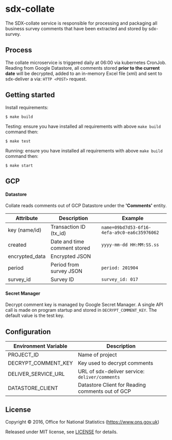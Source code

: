 # sdx-collate

The SDX-collate service is responsible for processing and packaging all business survey comments that have been
extracted and stored by sdx-survey.

## Process

The collate microservice is triggered daily at 06:00 via kubernetes CronJob. Reading from Google Datastore, all comments 
stored **prior to the current date** will be decrypted, added to an in-memory Excel file (xml) and sent to sdx-deliver a via:
`HTTP <POST>` request.

## Getting started
Install requirements:
```shell
$ make build
```

Testing:
ensure you have installed all requirements with above `make build` command then:
```shell
$ make test
```

Running:
ensure you have installed all requirements with above `make build` command then:
```shell
$ make start
```

## GCP

#### Datastore
Collate reads comments out of GCP Datastore under the **'Comments'** entity.

| Attribute       | Description                  | Example
|-----------------|------------------------------|----------------
| key (name/id)   | Transaction ID (tx_id)       | `name=09bd7d53-6f16-4efa-a9c0-ea6c35976062`
| created         | Date and time comment stored | `yyyy-mm-dd HH:MM:SS.ss`
| encrypted_data  | Encrypted JSON               |  
| period          | Period from survey JSON      | `period: 201904`
| survey_id       | Survey ID                    | `survey_id: 017`

#### Secret Manager
Decrypt comment key is managed by Google Secret Manager. A single API call is made on program startup
and stored in `DECRYPT_COMMENT_KEY`. The default value is the test key.

## Configuration
| Environment Variable    | Description
|-------------------------|------------------------------------
| PROJECT_ID              | Name of project
| DECRYPT_COMMENT_KEY     | Key used to decrypt comments
| DELIVER_SERVICE_URL     | URL of sdx-deliver service: `deliver/comments`
| DATASTORE_CLIENT        | Datastore Client for Reading comments out of GCP

## License

Copyright © 2016, Office for National Statistics (https://www.ons.gov.uk)

Released under MIT license, see [LICENSE](LICENSE) for details.